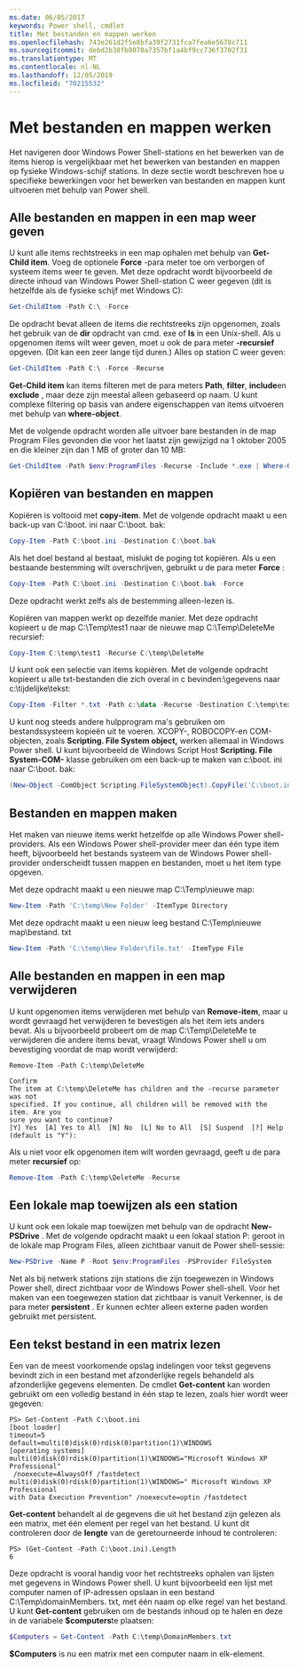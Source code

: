 ```yaml
---
ms.date: 06/05/2017
keywords: Power shell, cmdlet
title: Met bestanden en mappen werken
ms.openlocfilehash: 743e261d2f5e8bfa39f2731fca7fea6e5678c711
ms.sourcegitcommit: debd2b38fb8070a7357bf1a4bf9cc736f3702f31
ms.translationtype: MT
ms.contentlocale: nl-NL
ms.lasthandoff: 12/05/2019
ms.locfileid: "70215532"
---
```

# <a name="working-with-files-and-folders"></a>Met bestanden en mappen werken

Het navigeren door Windows Power Shell-stations en het bewerken van de items hierop is vergelijkbaar met het bewerken van bestanden en mappen op fysieke Windows-schijf stations. In deze sectie wordt beschreven hoe u specifieke bewerkingen voor het bewerken van bestanden en mappen kunt uitvoeren met behulp van Power shell.

## <a name="listing-all-the-files-and-folders-within-a-folder"></a>Alle bestanden en mappen in een map weer geven

U kunt alle items rechtstreeks in een map ophalen met behulp van **Get-Child item**. Voeg de optionele **Force** -para meter toe om verborgen of systeem items weer te geven. Met deze opdracht wordt bijvoorbeeld de directe inhoud van Windows Power Shell-station C weer gegeven (dit is hetzelfde als de fysieke schijf met Windows C):

```powershell
Get-ChildItem -Path C:\ -Force
```

De opdracht bevat alleen de items die rechtstreeks zijn opgenomen, zoals het gebruik van de **dir** opdracht van cmd. exe of **ls** in een Unix-shell. Als u opgenomen items wilt weer geven, moet u ook de para meter **-recursief** opgeven. (Dit kan een zeer lange tijd duren.) Alles op station C weer geven:

```powershell
Get-ChildItem -Path C:\ -Force -Recurse
```

**Get-Child item** kan items filteren met de para meters **Path**, **filter**, **include**en **exclude** , maar deze zijn meestal alleen gebaseerd op naam. U kunt complexe filtering op basis van andere eigenschappen van items uitvoeren met behulp van **where-object**.

Met de volgende opdracht worden alle uitvoer bare bestanden in de map Program Files gevonden die voor het laatst zijn gewijzigd na 1 oktober 2005 en die kleiner zijn dan 1 MB of groter dan 10 MB:

```powershell
Get-ChildItem -Path $env:ProgramFiles -Recurse -Include *.exe | Where-Object -FilterScript {($_.LastWriteTime -gt '2005-10-01') -and ($_.Length -ge 1mb) -and ($_.Length -le 10mb)}
```

## <a name="copying-files-and-folders"></a>Kopiëren van bestanden en mappen

Kopiëren is voltooid met **copy-item**. Met de volgende opdracht maakt u een back-up van C:\\boot. ini naar C:\\boot. bak:

```powershell
Copy-Item -Path C:\boot.ini -Destination C:\boot.bak
```

Als het doel bestand al bestaat, mislukt de poging tot kopiëren. Als u een bestaande bestemming wilt overschrijven, gebruikt u de para meter **Force** :

```powershell
Copy-Item -Path C:\boot.ini -Destination C:\boot.bak -Force
```

Deze opdracht werkt zelfs als de bestemming alleen-lezen is.

Kopiëren van mappen werkt op dezelfde manier. Met deze opdracht kopieert u de map C:\\Temp\\test1 naar de nieuwe map C:\\Temp\\DeleteMe recursief:

```powershell
Copy-Item C:\temp\test1 -Recurse C:\temp\DeleteMe
```

U kunt ook een selectie van items kopiëren. Met de volgende opdracht kopieert u alle txt-bestanden die zich overal in c bevinden:\\gegevens naar c:\\tijdelijke\\tekst:

```powershell
Copy-Item -Filter *.txt -Path c:\data -Recurse -Destination C:\temp\text
```

U kunt nog steeds andere hulpprogram ma's gebruiken om bestandssysteem kopieën uit te voeren. XCOPY-, ROBOCOPY-en COM-objecten, zoals **Scripting. File System object,** werken allemaal in Windows Power shell. U kunt bijvoorbeeld de Windows Script Host **Scripting. File System-COM-** klasse gebruiken om een back-up te maken van c:\\boot. ini naar C:\\boot. bak:

```powershell
(New-Object -ComObject Scripting.FileSystemObject).CopyFile('C:\boot.ini', 'C:\boot.bak')
```

## <a name="creating-files-and-folders"></a>Bestanden en mappen maken

Het maken van nieuwe items werkt hetzelfde op alle Windows Power shell-providers. Als een Windows Power shell-provider meer dan één type item heeft, bijvoorbeeld het bestands systeem van de Windows Power shell-provider onderscheidt tussen mappen en bestanden, moet u het item type opgeven.

Met deze opdracht maakt u een nieuwe map C:\\Temp\\nieuwe map:

```powershell
New-Item -Path 'C:\temp\New Folder' -ItemType Directory
```

Met deze opdracht maakt u een nieuw leeg bestand C:\\Temp\\nieuwe map\\bestand. txt

```powershell
New-Item -Path 'C:\temp\New Folder\file.txt' -ItemType File
```

## <a name="removing-all-files-and-folders-within-a-folder"></a>Alle bestanden en mappen in een map verwijderen

U kunt opgenomen items verwijderen met behulp van **Remove-item**, maar u wordt gevraagd het verwijderen te bevestigen als het item iets anders bevat. Als u bijvoorbeeld probeert om de map C:\\Temp\\DeleteMe te verwijderen die andere items bevat, vraagt Windows Power shell u om bevestiging voordat de map wordt verwijderd:

```
Remove-Item -Path C:\temp\DeleteMe

Confirm
The item at C:\temp\DeleteMe has children and the -recurse parameter was not
specified. If you continue, all children will be removed with the item. Are you
sure you want to continue?
[Y] Yes  [A] Yes to All  [N] No  [L] No to All  [S] Suspend  [?] Help
(default is "Y"):
```

Als u niet voor elk opgenomen item wilt worden gevraagd, geeft u de para meter **recursief** op:

```powershell
Remove-Item -Path C:\temp\DeleteMe -Recurse
```

## <a name="mapping-a-local-folder-as-a-drive"></a>Een lokale map toewijzen als een station

U kunt ook een lokale map toewijzen met behulp van de opdracht **New-PSDrive** . Met de volgende opdracht maakt u een lokaal station P: geroot in de lokale map Program Files, alleen zichtbaar vanuit de Power shell-sessie:

```powershell
New-PSDrive -Name P -Root $env:ProgramFiles -PSProvider FileSystem
```

Net als bij netwerk stations zijn stations die zijn toegewezen in Windows Power shell, direct zichtbaar voor de Windows Power shell-shell.
Voor het maken van een toegewezen station dat zichtbaar is vanuit Verkenner, is de para meter **persistent** . Er kunnen echter alleen externe paden worden gebruikt met persistent.


## <a name="reading-a-text-file-into-an-array"></a>Een tekst bestand in een matrix lezen

Een van de meest voorkomende opslag indelingen voor tekst gegevens bevindt zich in een bestand met afzonderlijke regels behandeld als afzonderlijke gegevens elementen. De cmdlet **Get-content** kan worden gebruikt om een volledig bestand in één stap te lezen, zoals hier wordt weer gegeven:

```
PS> Get-Content -Path C:\boot.ini
[boot loader]
timeout=5
default=multi(0)disk(0)rdisk(0)partition(1)\WINDOWS
[operating systems]
multi(0)disk(0)rdisk(0)partition(1)\WINDOWS="Microsoft Windows XP Professional"
 /noexecute=AlwaysOff /fastdetect
multi(0)disk(0)rdisk(0)partition(1)\WINDOWS=" Microsoft Windows XP Professional
with Data Execution Prevention" /noexecute=optin /fastdetect
```

**Get-content** behandelt al de gegevens die uit het bestand zijn gelezen als een matrix, met één element per regel van het bestand. U kunt dit controleren door de **lengte** van de geretourneerde inhoud te controleren:

```
PS> (Get-Content -Path C:\boot.ini).Length
6
```

Deze opdracht is vooral handig voor het rechtstreeks ophalen van lijsten met gegevens in Windows Power shell. U kunt bijvoorbeeld een lijst met computer namen of IP-adressen opslaan in een bestand C:\\Temp\\domainMembers. txt, met één naam op elke regel van het bestand. U kunt **Get-content** gebruiken om de bestands inhoud op te halen en deze in de variabele **$computers**te plaatsen:

```powershell
$Computers = Get-Content -Path C:\temp\DomainMembers.txt
```

**$Computers** is nu een matrix met een computer naam in elk-element.
